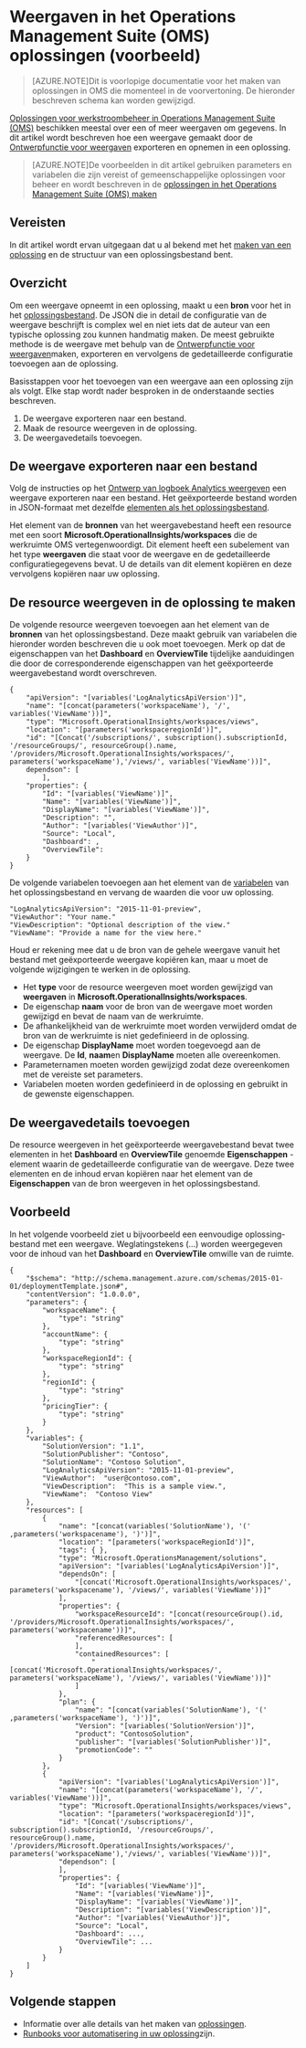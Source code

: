 <properties
   pageTitle="Weergaven in oplossingen voor het beheer van Operations Management Suite (OMS) | Microsoft Azure"
   description="Oplossingen voor werkstroombeheer in Operations Management Suite (OMS) beschikken meestal over een of meer weergaven om gegevens.  In dit artikel wordt beschreven hoe een weergave gemaakt door de ontwerpfunctie voor weergaven exporteren en opnemen in een oplossing. "
   services="operations-management-suite"
   documentationCenter=""
   authors="bwren"
   manager="jwhit"
   editor="tysonn" />
<tags
   ms.service="operations-management-suite"
   ms.devlang="na"
   ms.topic="article"
   ms.tgt_pltfrm="na"
   ms.workload="infrastructure-services"
   ms.date="10/17/2016"
   ms.author="bwren" />

# <a name="views-in-operations-management-suite-oms-management-solutions-preview"></a>Weergaven in het Operations Management Suite (OMS) oplossingen (voorbeeld)

>[AZURE.NOTE]Dit is voorlopige documentatie voor het maken van oplossingen in OMS die momenteel in de voorvertoning. De hieronder beschreven schema kan worden gewijzigd.    

[Oplossingen voor werkstroombeheer in Operations Management Suite (OMS)](operations-management-suite-solutions.md) beschikken meestal over een of meer weergaven om gegevens.  In dit artikel wordt beschreven hoe een weergave gemaakt door de [Ontwerpfunctie voor weergaven](../log-analytics/log-analytics-view-designer.md) exporteren en opnemen in een oplossing.  

>[AZURE.NOTE]De voorbeelden in dit artikel gebruiken parameters en variabelen die zijn vereist of gemeenschappelijke oplossingen voor beheer en wordt beschreven in de [oplossingen in het Operations Management Suite (OMS) maken](operations-management-suite-solutions-creating.md) 


## <a name="prerequisites"></a>Vereisten
In dit artikel wordt ervan uitgegaan dat u al bekend met het [maken van een oplossing](operations-management-suite-solutions-creating.md) en de structuur van een oplossingsbestand bent.


## <a name="overview"></a>Overzicht

Om een weergave opneemt in een oplossing, maakt u een **bron** voor het in het [oplossingsbestand](operations-management-suite-solutions-creating.md).  De JSON die in detail de configuratie van de weergave beschrijft is complex wel en niet iets dat de auteur van een typische oplossing zou kunnen handmatig maken.  De meest gebruikte methode is de weergave met behulp van de [Ontwerpfunctie voor weergaven](../log-analytics/log-analytics-view-designer.md)maken, exporteren en vervolgens de gedetailleerde configuratie toevoegen aan de oplossing. 

Basisstappen voor het toevoegen van een weergave aan een oplossing zijn als volgt.  Elke stap wordt nader besproken in de onderstaande secties beschreven.

1. De weergave exporteren naar een bestand.
2. Maak de resource weergeven in de oplossing.
3. De weergavedetails toevoegen.

## <a name="export-the-view-to-a-file"></a>De weergave exporteren naar een bestand
Volg de instructies op het [Ontwerp van logboek Analytics weergeven](../log-analytics/log-analytics-view-designer.md) een weergave exporteren naar een bestand.  Het geëxporteerde bestand worden in JSON-formaat met dezelfde [elementen als het oplossingsbestand](operations-management-suite-solutions-creating.md#management-solution-files).  

Het element van de **bronnen** van het weergavebestand heeft een resource met een soort **Microsoft.OperationalInsights/workspaces** die de werkruimte OMS vertegenwoordigt.  Dit element heeft een subelement van het type **weergaven** die staat voor de weergave en de gedetailleerde configuratiegegevens bevat.  U de details van dit element kopiëren en deze vervolgens kopiëren naar uw oplossing.


## <a name="create-the-view-resource-in-the-solution"></a>De resource weergeven in de oplossing te maken
De volgende resource weergeven toevoegen aan het element van de **bronnen** van het oplossingsbestand.  Deze maakt gebruik van variabelen die hieronder worden beschreven die u ook moet toevoegen.  Merk op dat de eigenschappen van het **Dashboard** en **OverviewTile** tijdelijke aanduidingen die door de corresponderende eigenschappen van het geëxporteerde weergavebestand wordt overschreven.
 
    {
        "apiVersion": "[variables('LogAnalyticsApiVersion')]",
        "name": "[concat(parameters('workspaceName'), '/', variables('ViewName'))]",
        "type": "Microsoft.OperationalInsights/workspaces/views",
        "location": "[parameters('workspaceregionId')]",
        "id": "[Concat('/subscriptions/', subscription().subscriptionId, '/resourceGroups/', resourceGroup().name, '/providers/Microsoft.OperationalInsights/workspaces/', parameters('workspaceName'),'/views/', variables('ViewName'))]",
        dependson": [
            ],
        "properties": {
            "Id": "[variables('ViewName')]",
            "Name": "[variables('ViewName')]",
            "DisplayName": "[variables('ViewName')]",
            "Description": "",
            "Author": "[variables('ViewAuthor')]",
            "Source": "Local",
            "Dashboard": ,
            "OverviewTile": 
        }
    }

De volgende variabelen toevoegen aan het element van de [variabelen](operations-management-suite-solutions-creating.md#variables) van het oplossingsbestand en vervang de waarden die voor uw oplossing.

    "LogAnalyticsApiVersion": "2015-11-01-preview",
    "ViewAuthor": "Your name."
    "ViewDescription": "Optional description of the view."
    "ViewName": "Provide a name for the view here."


Houd er rekening mee dat u de bron van de gehele weergave vanuit het bestand met geëxporteerde weergave kopiëren kan, maar u moet de volgende wijzigingen te werken in de oplossing.  

- Het **type** voor de resource weergeven moet worden gewijzigd van **weergaven** in **Microsoft.OperationalInsights/workspaces**.
- De eigenschap **naam** voor de bron van de weergave moet worden gewijzigd en bevat de naam van de werkruimte.
- De afhankelijkheid van de werkruimte moet worden verwijderd omdat de bron van de werkruimte is niet gedefinieerd in de oplossing.
- De eigenschap **DisplayName** moet worden toegevoegd aan de weergave.  De **Id**, **naam**en **DisplayName** moeten alle overeenkomen.
- Parameternamen moeten worden gewijzigd zodat deze overeenkomen met de vereiste set parameters.
- Variabelen moeten worden gedefinieerd in de oplossing en gebruikt in de gewenste eigenschappen.

## <a name="add-the-view-details"></a>De weergavedetails toevoegen
De resource weergeven in het geëxporteerde weergavebestand bevat twee elementen in het **Dashboard** en **OverviewTile** genoemde **Eigenschappen** -element waarin de gedetailleerde configuratie van de weergave.  Deze twee elementen en de inhoud ervan kopiëren naar het element van de **Eigenschappen** van de bron weergeven in het oplossingsbestand. 

## <a name="example"></a>Voorbeeld
In het volgende voorbeeld ziet u bijvoorbeeld een eenvoudige oplossing-bestand met een weergave.  Weglatingstekens (...) worden weergegeven voor de inhoud van het **Dashboard** en **OverviewTile** omwille van de ruimte.


    {
        "$schema": "http://schema.management.azure.com/schemas/2015-01-01/deploymentTemplate.json#",
        "contentVersion": "1.0.0.0",
        "parameters": {
            "workspaceName": {
                "type": "string"
            },
            "accountName": {
                "type": "string"
            },
            "workspaceRegionId": {
                "type": "string"
            },
            "regionId": {
                "type": "string"
            },
            "pricingTier": {
                "type": "string"
            }
        },
        "variables": {
            "SolutionVersion": "1.1",
            "SolutionPublisher": "Contoso",
            "SolutionName": "Contoso Solution",
            "LogAnalyticsApiVersion": "2015-11-01-preview",
            "ViewAuthor":  "user@contoso.com",
            "ViewDescription":  "This is a sample view.",
            "ViewName":  "Contoso View"
        },
        "resources": [
            {
                "name": "[concat(variables('SolutionName'), '(' ,parameters('workspacename'), ')')]",
                "location": "[parameters('workspaceRegionId')]",
                "tags": { },
                "type": "Microsoft.OperationsManagement/solutions",
                "apiVersion": "[variables('LogAnalyticsApiVersion')]",
                "dependsOn": [
                    "[concat('Microsoft.OperationalInsights/workspaces/', parameters('workspacename'), '/views/', variables('ViewName'))]"
                ],
                "properties": {
                    "workspaceResourceId": "[concat(resourceGroup().id, '/providers/Microsoft.OperationalInsights/workspaces/', parameters('workspacename'))]",
                    "referencedResources": [
                    ],
                    "containedResources": [
                        "[concat('Microsoft.OperationalInsights/workspaces/', parameters('workspaceName'), '/views/', variables('ViewName'))]"
                    ]
                },
                "plan": {
                    "name": "[concat(variables('SolutionName'), '(' ,parameters('workspaceName'), ')')]",
                    "Version": "[variables('SolutionVersion')]",
                    "product": "ContosoSolution",
                    "publisher": "[variables('SolutionPublisher')]",
                    "promotionCode": ""
                }
            },
            {
                "apiVersion": "[variables('LogAnalyticsApiVersion')]",
                "name": "[concat(parameters('workspaceName'), '/', variables('ViewName'))]",
                "type": "Microsoft.OperationalInsights/workspaces/views",
                "location": "[parameters('workspaceregionId')]",
                "id": "[Concat('/subscriptions/', subscription().subscriptionId, '/resourceGroups/', resourceGroup().name, '/providers/Microsoft.OperationalInsights/workspaces/', parameters('workspaceName'),'/views/', variables('ViewName'))]",
                "dependson": [
                ],
                "properties": {
                    "Id": "[variables('ViewName')]",
                    "Name": "[variables('ViewName')]",
                    "DisplayName": "[variables('ViewName')]",
                    "Description": "[variables('ViewDescription')]",
                    "Author": "[variables('ViewAuthor')]",
                    "Source": "Local",
                    "Dashboard": ...,
                    "OverviewTile": ...
                }
            }
        ]
    }




## <a name="next-steps"></a>Volgende stappen

- Informatie over alle details van het maken van [oplossingen](operations-management-suite-solutions-creating.md).
- [Runbooks voor automatisering in uw oplossing](operations-management-suite-solutions-resources-automation.md)zijn.